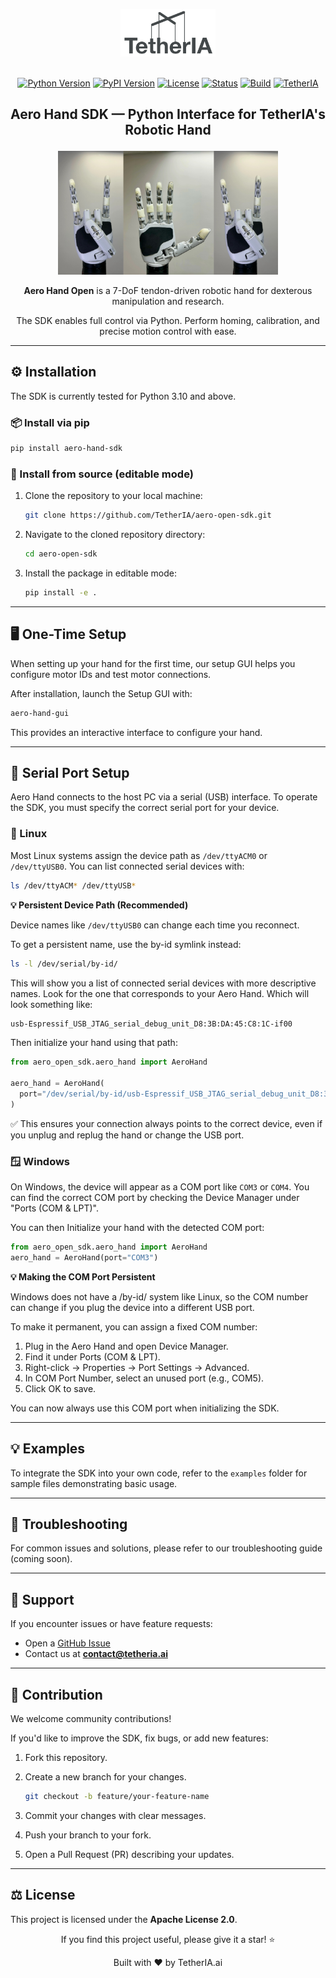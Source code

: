 <p align="center">
  <img alt="Aero Hand Open by TetherIA" src="src/aero_open_sdk/assets/logo.png" width="30%">
  <br/><br/>
</p>

<div align="center">

[![Python Version](https://img.shields.io/pypi/pyversions/aero-open-sdk)](https://www.python.org/downloads/)
[![PyPI Version](https://img.shields.io/pypi/v/aero-open-sdk)](https://pypi.org/project/aero-hand-sdk/)
[![License](https://img.shields.io/badge/License-Apache%202.0-blue.svg)](LICENSE)
[![Status](https://img.shields.io/pypi/status/aero-open-sdk)](https://pypi.org/project/aero-hand-sdk/)
[![Build](https://img.shields.io/github/actions/workflow/status/TetherIA/aero-open-sdk/test.yml?branch=main)](https://github.com/TetherIA/aero-open-sdk/actions)
[![TetherIA](https://img.shields.io/badge/Developed%20by-TetherIA.ai-0A66C2)](https://tetheria.ai)

</div>

<h2 align="center">
  <p>Aero Hand SDK — Python Interface for TetherIA's Robotic Hand</p>
</h2>

<div align="center">
  <img src="src/aero_open_sdk/assets/banner.jpg" alt="Aero Hand Demo" title="Aero Hand in action" width="70%"/>
  <p><strong>Aero Hand Open</strong> is a 7-DoF tendon-driven robotic hand for dexterous manipulation and research.</p>
  <p>The SDK enables full control via Python. Perform homing, calibration, and precise motion control with ease.</p>
</div>

---

## ⚙️ Installation

The SDK is currently tested for Python 3.10 and above.

### 📦 Install via pip

```bash
pip install aero-hand-sdk
```

### 🧩 Install from source (editable mode)

1. Clone the repository to your local machine:
   ```bash
   git clone https://github.com/TetherIA/aero-open-sdk.git
   ```

2. Navigate to the cloned repository directory:
   ```bash
   cd aero-open-sdk
   ```

3. Install the package in editable mode:
   ```bash
   pip install -e .
   ```

---

## 🖥️ One-Time Setup

When setting up your hand for the first time, our setup GUI helps you configure motor IDs and test motor connections.

After installation, launch the Setup GUI with:

```bash
aero-hand-gui
```

This provides an interactive interface to configure your hand.

---

## 🔌 Serial Port Setup

Aero Hand connects to the host PC via a serial (USB) interface.
To operate the SDK, you must specify the correct serial port for your device.

### 🐧 Linux

Most Linux systems assign the device path as `/dev/ttyACM0` or `/dev/ttyUSB0`. You can list connected serial devices with:

```bash
ls /dev/ttyACM* /dev/ttyUSB*
```

**💡 Persistent Device Path (Recommended)**

Device names like `/dev/ttyUSB0` can change each time you reconnect.

To get a persistent name, use the by-id symlink instead:

```bash
ls -l /dev/serial/by-id/
```

This will show you a list of connected serial devices with more descriptive names. Look for the one that corresponds to your Aero Hand. Which will look something like:
```bash
usb-Espressif_USB_JTAG_serial_debug_unit_D8:3B:DA:45:C8:1C-if00
```
Then initialize your hand using that path:
```python
from aero_open_sdk.aero_hand import AeroHand

aero_hand = AeroHand(
  port="/dev/serial/by-id/usb-Espressif_USB_JTAG_serial_debug_unit_D8:3B:DA:45:C8:1C-if00"
)
```
✅ This ensures your connection always points to the correct device, even if you unplug and replug the hand or change the USB port.

### 🪟 Windows
On Windows, the device will appear as a COM port like `COM3` or `COM4`. You can find the correct COM port by checking the Device Manager under "Ports (COM & LPT)".

You can then Initialize your hand with the detected COM port:
```python
from aero_open_sdk.aero_hand import AeroHand
aero_hand = AeroHand(port="COM3")
```
**💡 Making the COM Port Persistent**

Windows does not have a /by-id/ system like Linux, so the COM number can change if you plug the device into a different USB port.

To make it permanent, you can assign a fixed COM number:
1. Plug in the Aero Hand and open Device Manager.
2. Find it under Ports (COM & LPT).
3. Right-click → Properties → Port Settings → Advanced.
4. In COM Port Number, select an unused port (e.g., COM5).
5. Click OK to save.

You can now always use this COM port when initializing the SDK.

---


## 💡 Examples

To integrate the SDK into your own code, refer to the `examples` folder for sample files demonstrating basic usage.

---

## 🧰 Troubleshooting

For common issues and solutions, please refer to our troubleshooting guide (coming soon).

---

## 💬 Support

If you encounter issues or have feature requests:
- Open a [GitHub Issue](https://github.com/TetherIA/aero-open-sdk/issues)
- Contact us at **contact@tetheria.ai**

---

## 🤝 Contribution

We welcome community contributions!

If you'd like to improve the SDK, fix bugs, or add new features:

1. Fork this repository.
2. Create a new branch for your changes.
    ```bash
    git checkout -b feature/your-feature-name
    ```

3. Commit your changes with clear messages.

4. Push your branch to your fork.

5. Open a Pull Request (PR) describing your updates.


---

## ⚖️ License

This project is licensed under the **Apache License 2.0**.


<div align="center">
If you find this project useful, please give it a star! ⭐

Built with ❤️ by TetherIA.ai
</div>